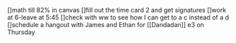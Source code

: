 []math till 82% in canvas
[]fill out the time card 2 and get signatures 
[]work at 6-leave at 5:45
[]check with ww to see how I can get to a c instead of a d
[]schedule a hangout with James and Ethan for [[Dandadan]] e3 on Thursday 
